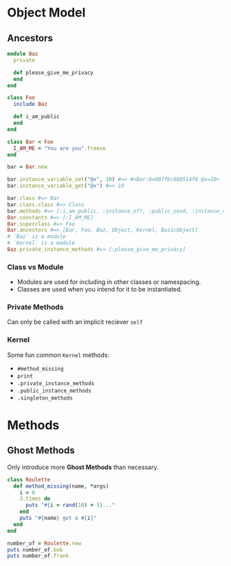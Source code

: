 # Object Model

## Ancestors

```ruby
module Baz
  private

  def please_give_me_privacy
  end
end

class Foo
  include Baz

  def i_am_public
  end
end

class Bar < Foo
  I_AM_ME = "You are you".freeze
end

bar = Bar.new

bar.instance_variable_set("@x", 10) #=> #<Bar:0x007fbc688514f8 @x=10>
bar.instance_variable_get("@x") #=> 10

bar.class #=> Bar
bar.class.class #=> Class
bar.methods #=> [:i_am_public, :instance_of?, :public_send, :instance_variable_get, :instance_variable_set,...]
Bar.constants #=> [:I_AM_ME] 
Bar.superclass #=> Foo
Bar.ancestors #=> [Bar, Foo, Baz, Object, Kernel, BasicObject]
# `Baz` is a module
# `Kernel` is a module
Baz.private_instance_methods #=> [:please_give_me_privacy] 
```

### Class vs Module

* Modules are used for including in other classes or namespacing.
* Classes are used when you intend for it to be instantiated.

### Private Methods

Can only be called with an implicit reciever `self`

### Kernel

Some fun common `Kernel` methods:
* `#method_missing`
* `print`
* `.private_instance_methods`
* `.public_instance_methods`
* `.singleton_methods`

# Methods

## Ghost Methods
Only introduce more **Ghost Methods** than necessary.

```ruby
class Roulette
  def method_missing(name, *args)
    i = 0
    3.times do
      puts "#{i = rand(10) + 1}..."
    end
    puts "#{name} got a #{i}"
  end
end

number_of = Roulette.new
puts number_of.bob
puts number_of.frank
```
